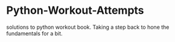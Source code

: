 # Python-Workout-Attempts
solutions to python workout book. 
Taking a step back to hone the fundamentals for a bit.

